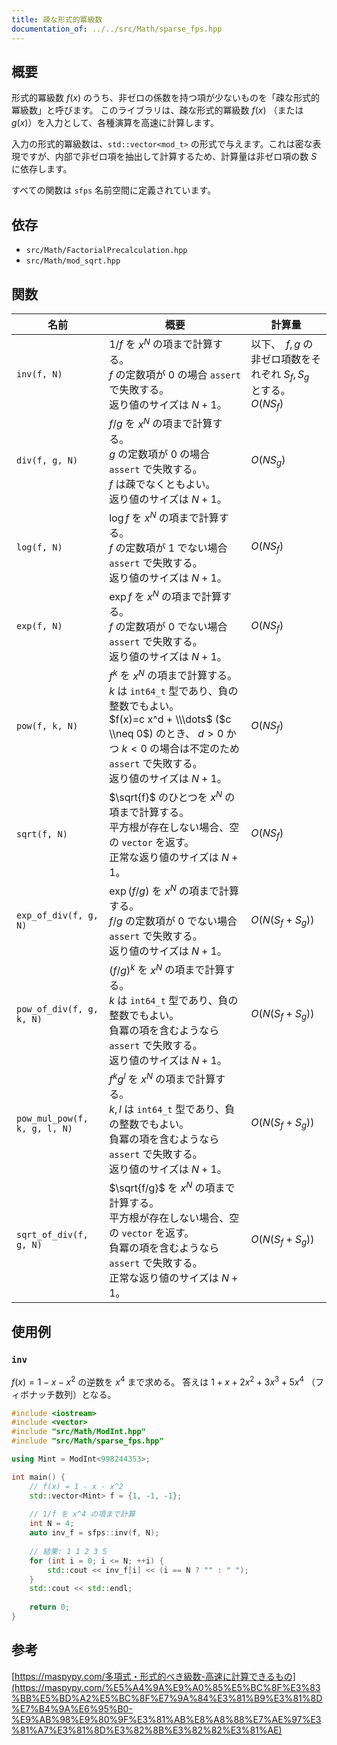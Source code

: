 ```yaml
---
title: 疎な形式的冪級数
documentation_of: ../../src/Math/sparse_fps.hpp
---
```


## 概要

形式的冪級数 $f(x)$ のうち、非ゼロの係数を持つ項が少ないものを「疎な形式的冪級数」と呼びます。
このライブラリは、疎な形式的冪級数 $f(x)$ （または $g(x)$）を入力として、各種演算を高速に計算します。

入力の形式的冪級数は、`std::vector<mod_t>` の形式で与えます。これは密な表現ですが、内部で非ゼロ項を抽出して計算するため、計算量は非ゼロ項の数 $S$ に依存します。

すべての関数は `sfps` 名前空間に定義されています。

## 依存
- `src/Math/FactorialPrecalculation.hpp`
- `src/Math/mod_sqrt.hpp`

## 関数

|名前|概要|計算量|
|---|---|---|
|`inv(f, N)`|$1/f$ を $x^N$ の項まで計算する。 <br> $f$ の定数項が 0 の場合 `assert` で失敗する。 <br> 返り値のサイズは $N+1$。 |以下、　$f, g$ の非ゼロ項数をそれぞれ $S_f, S_g$ とする。<br> $O(NS_f)$|
|`div(f, g, N)`| $f/g$ を $x^N$ の項まで計算する。 <br> $g$ の定数項が 0 の場合 `assert` で失敗する。 <br> $f$ は疎でなくともよい。　<br> 返り値のサイズは $N+1$。 | $O(NS_g)$|
|`log(f, N)`| $\log f$ を $x^N$ の項まで計算する。 <br> $f$ の定数項が 1 でない場合 `assert` で失敗する。  <br> 返り値のサイズは $N+1$。 | $O(NS_f)$|
|`exp(f, N)`| $\exp f$ を $x^N$ の項まで計算する。 <br> $f$ の定数項が 0 でない場合 `assert` で失敗する。  <br> 返り値のサイズは $N+1$。 | $O(NS_f)$|
|`pow(f, k, N)`| $f^k$ を $x^N$ の項まで計算する。<br> $k$ は `int64_t` 型であり、負の整数でもよい。 <br> $f(x)=c x^d + \\\dots$ ($c \\neq 0$) のとき、 $d>0$ かつ $k<0$ の場合は不定のため `assert` で失敗する。<br> 返り値のサイズは $N+1$。 | $O(NS_f)$|
|`sqrt(f, N)`| $\sqrt{f}$ のひとつを $x^N$ の項まで計算する。　<br> 平方根が存在しない場合、空の `vector` を返す。 <br> 正常な返り値のサイズは $N+1$。 | $O(NS_f)$|
|`exp_of_div(f, g, N)`| $\exp (f/g)$ を $x^N$ の項まで計算する。 <br> $f/g$ の定数項が 0 でない場合 `assert` で失敗する。 <br> 返り値のサイズは $N+1$。 | $O(N(S_f+S_g))$|
|`pow_of_div(f, g, k, N)`| $(f/g)^k$ を $x^N$ の項まで計算する。 <br> $k$ は `int64_t` 型であり、負の整数でもよい。<br> 負冪の項を含むようなら `assert` で失敗する。 <br> 返り値のサイズは $N+1$。 | $O(N(S_f+S_g))$ |
|`pow_mul_pow(f, k, g, l, N)`| $f^kg^l$ を $x^N$ の項まで計算する。<br> $k,l$ は `int64_t` 型であり、負の整数でもよい。 <br> 負冪の項を含むようなら `assert` で失敗する。 <br> 返り値のサイズは $N+1$。 | $O(N(S_f+S_g))$|
|`sqrt_of_div(f, g, N)`| $\sqrt{f/g}$ を $x^N$ の項まで計算する。 <br> 平方根が存在しない場合、空の `vector` を返す。<br> 負冪の項を含むようなら `assert` で失敗する。 <br> 正常な返り値のサイズは $N+1$。 | $O(N(S_f+S_g))$|

## 使用例

### `inv`
$f(x) = 1 - x - x^2$ の逆数を $x^4$ まで求める。
答えは $1 + x + 2x^2 + 3x^3 + 5x^4$ （フィボナッチ数列）となる。

```cpp
#include <iostream>
#include <vector>
#include "src/Math/ModInt.hpp"
#include "src/Math/sparse_fps.hpp"

using Mint = ModInt<998244353>;

int main() {
    // f(x) = 1 - x - x^2
    std::vector<Mint> f = {1, -1, -1};
    
    // 1/f を x^4 の項まで計算
    int N = 4;
    auto inv_f = sfps::inv(f, N);
    
    // 結果: 1 1 2 3 5
    for (int i = 0; i <= N; ++i) {
        std::cout << inv_f[i] << (i == N ? "" : " ");
    }
    std::cout << std::endl;
    
    return 0;
}
```

## 参考
[https://maspypy.com/多項式・形式的べき級数-高速に計算できるもの](https://maspypy.com/%E5%A4%9A%E9%A0%85%E5%BC%8F%E3%83%BB%E5%BD%A2%E5%BC%8F%E7%9A%84%E3%81%B9%E3%81%8D%E7%B4%9A%E6%95%B0-%E9%AB%98%E9%80%9F%E3%81%AB%E8%A8%88%E7%AE%97%E3%81%A7%E3%81%8D%E3%82%8B%E3%82%82%E3%81%AE)
